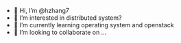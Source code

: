 - 👋 Hi, I’m @hzhang7
- 👀 I’m interested in distributed system?
- 🌱 I’m currently learning operating system and openstack
- 💞️ I’m looking to collaborate on ...

<!---
hzhang7/hzhang7 is a ✨ special ✨ repository because its `README.md` (this file) appears on your GitHub profile.
You can click the Preview link to take a look at your changes.
--->
